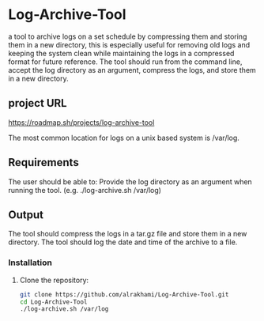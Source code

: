 # Log-Archive-Tool
a tool to archive logs on a set schedule by compressing them and storing them in a new directory, this is especially useful for removing old logs and keeping the system clean while maintaining the logs in a compressed format for future reference.  The tool should run from the command line, accept the log directory as an argument, compress the logs, and store them in a new directory. 

## project URL
https://roadmap.sh/projects/log-archive-tool

The most common location for logs on a unix based system is /var/log.

## Requirements
The user should be able to:
Provide the log directory as an argument when running the tool. (e.g. ./log-archive.sh /var/log)

## Output
The tool should compress the logs in a tar.gz file and store them in a new directory.
The tool should log the date and time of the archive to a file.

### Installation

1. Clone the repository:

   ```bash
   git clone https://github.com/alrakhami/Log-Archive-Tool.git
   cd Log-Archive-Tool
   ./log-archive.sh /var/log
